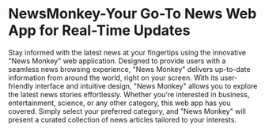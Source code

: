 # NewsMonkey-Your Go-To News Web App for Real-Time Updates
Stay informed with the latest news at your fingertips using the innovative "News Monkey" web application. Designed to provide users with a seamless news browsing experience, "News Monkey" delivers up-to-date information from around the world, right on your screen.
With its user-friendly interface and intuitive design, "News Monkey" allows you to explore the latest news stories effortlessly. Whether you're interested in business, entertainment, science, or any other category, this web app has you covered. Simply select your preferred category, and "News Monkey" will present a curated collection of news articles tailored to your interests.
